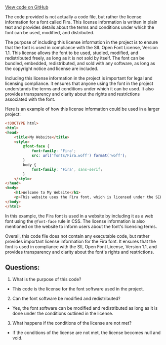 [View code on GitHub](git@github.com:wangpatrick57/parkbench.git/target/doc/static.files/FiraSans-LICENSE-db4b642586e02d97.txt)

The code provided is not actually a code file, but rather the license information for a font called Fira. This license information is written in plain text and provides details about the terms and conditions under which the font can be used, modified, and distributed.

The purpose of including this license information in the project is to ensure that the font is used in compliance with the SIL Open Font License, Version 1.1. This license allows the font to be used, studied, modified, and redistributed freely, as long as it is not sold by itself. The font can be bundled, embedded, redistributed, and sold with any software, as long as the copyright notice and license are included.

Including this license information in the project is important for legal and licensing compliance. It ensures that anyone using the font in the project understands the terms and conditions under which it can be used. It also provides transparency and clarity about the rights and restrictions associated with the font.

Here is an example of how this license information could be used in a larger project:

```html
<!DOCTYPE html>
<html>
<head>
    <title>My Website</title>
    <style>
        @font-face {
            font-family: 'Fira';
            src: url('fonts/Fira.woff') format('woff');
        }
        body {
            font-family: 'Fira', sans-serif;
        }
    </style>
</head>
<body>
    <h1>Welcome to My Website</h1>
    <p>This website uses the Fira font, which is licensed under the SIL Open Font License, Version 1.1.</p>
</body>
</html>
```

In this example, the Fira font is used in a website by including it as a web font using the `@font-face` rule in CSS. The license information is also mentioned on the website to inform users about the font's licensing terms.

Overall, this code file does not contain any executable code, but rather provides important license information for the Fira font. It ensures that the font is used in compliance with the SIL Open Font License, Version 1.1, and provides transparency and clarity about the font's rights and restrictions.
## Questions: 
 1. What is the purpose of this code? 
- This code is the license for the font software used in the project.

2. Can the font software be modified and redistributed? 
- Yes, the font software can be modified and redistributed as long as it is done under the conditions outlined in the license.

3. What happens if the conditions of the license are not met? 
- If the conditions of the license are not met, the license becomes null and void.